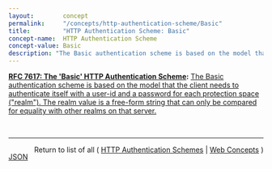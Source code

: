 ```yaml
---
layout:        concept
permalink:     "/concepts/http-authentication-scheme/Basic"
title:         "HTTP Authentication Scheme: Basic"
concept-name:  HTTP Authentication Scheme
concept-value: Basic
description: "The Basic authentication scheme is based on the model that the client needs to authenticate itself with a user-id and a password for each protection space (\"realm\"). The realm value is a free-form string that can only be compared for equality with other realms on that server."
---
```


**[RFC 7617: The 'Basic' HTTP Authentication Scheme](/specs/IETF/RFC/7617 "This document defines the &#34;Basic&#34; Hypertext Transfer Protocol (HTTP) authentication scheme, which transmits credentials as user-id/password pairs, encoded using Base64."):** [The Basic authentication scheme is based on the model that the client needs to authenticate itself with a user-id and a password for each protection space ("realm"). The realm value is a free-form string that can only be compared for equality with other realms on that server.](http://tools.ietf.org/html/rfc7617#section-2 "Read documentation for HTTP Authentication Scheme &#34;Basic&#34;")

<br/>
<hr/>

<p style="float : left"><a href="./Basic.json" title="JSON representing this particular Web Concept value">JSON</a></p>
<p style="text-align: right">Return to list of all ( <a href="../http-authentication-schemes">HTTP Authentication Schemes</a> | <a href="../">Web Concepts</a> )</p>
